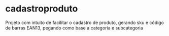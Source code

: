 # cadastroproduto
Projeto com intuito de facilitar o cadastro de produto, gerando sku e código de barras EAN13, pegando como base a categoria e subcategoria
